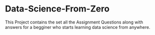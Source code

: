 # Data-Science-From-Zero

This Project contains the set all the Assignment Questions along with answers for a begginer who starts learning data science from anywhere.
